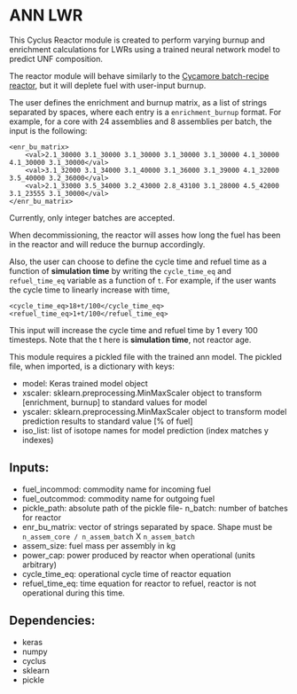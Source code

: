 # ANN LWR

This Cyclus Reactor module is created to perform varying
burnup and enrichment calculations for LWRs using a
trained neural network model to predict UNF composition.

The reactor module will behave similarly to the [Cycamore
batch-recipe reactor](https://github.com/cyclus/cycamore),
but it will deplete fuel with user-input burnup.

The user defines the enrichment and burnup matrix, as a list of strings
separated by spaces, where each entry is a `enrichment_burnup` format.
For example, for a core with 24 assemblies and 8 assemblies per batch,
the input is the following:
```
<enr_bu_matrix>
    <val>2.1_30000 3.1_30000 3.1_30000 3.1_30000 3.1_30000 4.1_30000 4.1_30000 3.1_30000</val>
    <val>3.1_32000 3.1_34000 3.1_40000 3.1_36000 3.1_39000 4.1_32000 3.5_40000 3.2_36000</val>
    <val>2.1_33000 3.5_34000 3.2_43000 2.8_43100 3.1_28000 4.5_42000 3.1_23555 3.1_30000</val>
</enr_bu_matrix>
```
Currently, only integer batches are accepted.

When decommissioning, the reactor will asses how long the
fuel has been in the reactor and will reduce the burnup
accordingly.

Also, the user can choose to define the cycle time and refuel
time as a function of **simulation time** by writing the `cycle_time_eq`
and `refuel_time_eq` variable as a function of `t`. For example,
if the user wants the cycle time to linearly increase with time,
```
<cycle_time_eq>18+t/100</cycle_time_eq>
<refuel_time_eq>1+t/100</refuel_time_eq>
```
This input will increase the cycle time and refuel time by 1
every 100 timesteps. Note that the t here is **simulation time**,
not reactor age.

This module requires a pickled file with the trained
ann model. The pickled file, when imported, is a dictionary
with keys:
- model: Keras trained model object
- xscaler: sklearn.preprocessing.MinMaxScaler object to transform [enrichment, burnup] to standard values for model
- yscaler: sklearn.preprocessing.MinMaxScaler object to transform model prediction results to standard value [% of fuel]
- iso_list: list of isotope names for model prediction (index matches y indexes)


## Inputs:
- fuel_incommod: commodity name for incoming fuel
- fuel_outcommod: commodity name for outgoing fuel
- pickle_path: absolute path of the pickle file- n_batch: number of batches for reactor
- enr_bu_matrix: vector of strings separated by space. Shape must be `n_assem_core / n_assem_batch` X `n_assem_batch`
- assem_size: fuel mass per assembly in kg
- power_cap: power produced by reactor when operational (units arbitrary)
- cycle_time_eq: operational cycle time of reactor equation
- refuel_time_eq: time equation for reactor to refuel, reactor is not operational during this time.

## Dependencies:
- keras
- numpy
- cyclus
- sklearn
- pickle
